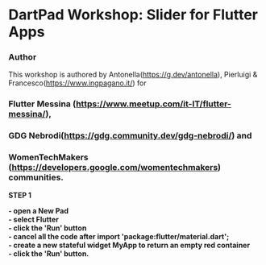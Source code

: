 # DartPad Workshop: Slider for Flutter Apps

### Author

This workshop is authored by Antonella(https://g.dev/antonella), Pierluigi & Francesco(https://www.ingpagano.it/)  for <br> 
### Flutter Messina (https://www.meetup.com/it-IT/flutter-messina/),<br>
### GDG Nebrodi(https://gdg.community.dev/gdg-nebrodi/) and <br>
### WomenTechMakers (https://developers.google.com/womentechmakers) communities.<br>


**STEP 1**

**- open a New Pad** <br> 
**- select Flutter** <br>
**- click the 'Run' button** <br>
**- cancel all the code after import 'package:flutter/material.dart';**<br>
**- create a new stateful widget MyApp to return an empty red container**<br>
**- click the 'Run' button.**

